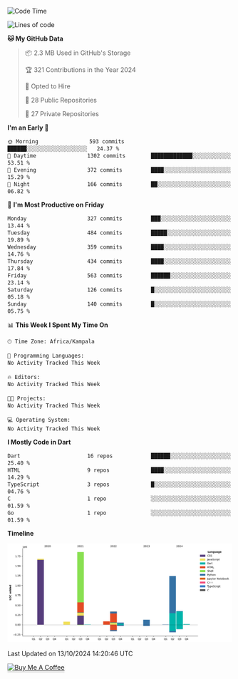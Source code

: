 <!--START_SECTION:waka-->
![Code Time](http://img.shields.io/badge/Code%20Time-902%20hrs%2041%20mins-blue)

![Lines of code](https://img.shields.io/badge/From%20Hello%20World%20I%27ve%20Written-5.8%20million%20lines%20of%20code-blue)

**🐱 My GitHub Data** 

> 📦 2.3 MB Used in GitHub's Storage 
 > 
> 🏆 321 Contributions in the Year 2024
 > 
> 💼 Opted to Hire
 > 
> 📜 28 Public Repositories 
 > 
> 🔑 27 Private Repositories 
 > 
**I'm an Early 🐤** 

```text
🌞 Morning                593 commits         ██████░░░░░░░░░░░░░░░░░░░   24.37 % 
🌆 Daytime                1302 commits        █████████████░░░░░░░░░░░░   53.51 % 
🌃 Evening                372 commits         ████░░░░░░░░░░░░░░░░░░░░░   15.29 % 
🌙 Night                  166 commits         ██░░░░░░░░░░░░░░░░░░░░░░░   06.82 % 
```
📅 **I'm Most Productive on Friday** 

```text
Monday                   327 commits         ███░░░░░░░░░░░░░░░░░░░░░░   13.44 % 
Tuesday                  484 commits         █████░░░░░░░░░░░░░░░░░░░░   19.89 % 
Wednesday                359 commits         ████░░░░░░░░░░░░░░░░░░░░░   14.76 % 
Thursday                 434 commits         ████░░░░░░░░░░░░░░░░░░░░░   17.84 % 
Friday                   563 commits         ██████░░░░░░░░░░░░░░░░░░░   23.14 % 
Saturday                 126 commits         █░░░░░░░░░░░░░░░░░░░░░░░░   05.18 % 
Sunday                   140 commits         █░░░░░░░░░░░░░░░░░░░░░░░░   05.75 % 
```


📊 **This Week I Spent My Time On** 

```text
🕑︎ Time Zone: Africa/Kampala

💬 Programming Languages: 
No Activity Tracked This Week

🔥 Editors: 
No Activity Tracked This Week

🐱‍💻 Projects: 
No Activity Tracked This Week

💻 Operating System: 
No Activity Tracked This Week
```

**I Mostly Code in Dart** 

```text
Dart                     16 repos            ██████░░░░░░░░░░░░░░░░░░░   25.40 % 
HTML                     9 repos             ████░░░░░░░░░░░░░░░░░░░░░   14.29 % 
TypeScript               3 repos             █░░░░░░░░░░░░░░░░░░░░░░░░   04.76 % 
C                        1 repo              ░░░░░░░░░░░░░░░░░░░░░░░░░   01.59 % 
Go                       1 repo              ░░░░░░░░░░░░░░░░░░░░░░░░░   01.59 % 
```



**Timeline**

![Lines of Code chart](https://raw.githubusercontent.com/drexhacker/drexhacker/main/assets/bar_graph.png)


 Last Updated on 13/10/2024 14:20:46 UTC
<!--END_SECTION:waka-->

<a href="https://www.buymeacoffee.com/drexsoftorg" target="_blank"><img src="https://www.buymeacoffee.com/assets/img/custom_images/orange_img.png" alt="Buy Me A Coffee" style="height: 41px !important;width: 174px !important;box-shadow: 0px 3px 2px 0px rgba(190, 190, 190, 0.5) !important;-webkit-box-shadow: 0px 3px 2px 0px rgba(190, 190, 190, 0.5) !important;" ></a>


<!---
drexhacker/drexhacker is a ✨ special ✨ repository because its `README.md` (this file) appears on your GitHub profile.
You can click the Preview link to take a look at your changes.
--->
